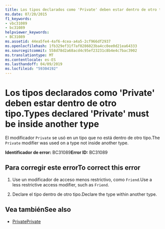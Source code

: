 ```yaml
---
title: Los tipos declarados como 'Private' deben estar dentro de otro tipo.
ms.date: 07/20/2015
f1_keywords:
- vbc31089
- bc31089
helpviewer_keywords:
- BC31089
ms.assetid: 44ea5fe4-4af6-4cea-a4a5-2cf966df2937
ms.openlocfilehash: 1fb329ef31f7af0286023ba4cc0ee0d21ea64333
ms.sourcegitcommit: 558d78d2a68acd4c95ef23231c8b4e4c7bac3902
ms.translationtype: MT
ms.contentlocale: es-ES
ms.lasthandoff: 04/09/2019
ms.locfileid: "59304192"
---
```

# <a name="types-declared-private-must-be-inside-another-type"></a><span data-ttu-id="5c5a7-102">Los tipos declarados como 'Private' deben estar dentro de otro tipo.</span><span class="sxs-lookup"><span data-stu-id="5c5a7-102">Types declared 'Private' must be inside another type</span></span>
<span data-ttu-id="5c5a7-103">El modificador `Private` se usó en un tipo que no está dentro de otro tipo.</span><span class="sxs-lookup"><span data-stu-id="5c5a7-103">The `Private` modifier was used on a type not inside another type.</span></span>  
  
 <span data-ttu-id="5c5a7-104">**Identificador de error:** BC31089</span><span class="sxs-lookup"><span data-stu-id="5c5a7-104">**Error ID:** BC31089</span></span>  
  
## <a name="to-correct-this-error"></a><span data-ttu-id="5c5a7-105">Para corregir este error</span><span class="sxs-lookup"><span data-stu-id="5c5a7-105">To correct this error</span></span>  
  
1. <span data-ttu-id="5c5a7-106">Use un modificador de acceso menos restrictivo, como `Friend`.</span><span class="sxs-lookup"><span data-stu-id="5c5a7-106">Use a less restrictive access modifier, such as `Friend`.</span></span>  
  
2. <span data-ttu-id="5c5a7-107">Declare el tipo dentro de otro tipo.</span><span class="sxs-lookup"><span data-stu-id="5c5a7-107">Declare the type within another type.</span></span>  
  
## <a name="see-also"></a><span data-ttu-id="5c5a7-108">Vea también</span><span class="sxs-lookup"><span data-stu-id="5c5a7-108">See also</span></span>

- [<span data-ttu-id="5c5a7-109">Private</span><span class="sxs-lookup"><span data-stu-id="5c5a7-109">Private</span></span>](../../visual-basic/language-reference/modifiers/private.md)
